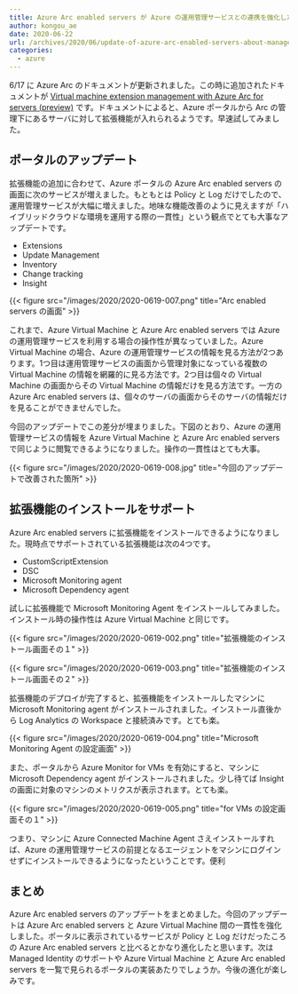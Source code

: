 ```yaml
---
title: Azure Arc enabled servers が Azure の運用管理サービスとの連携を強化した
author: kongou_ae
date: 2020-06-22
url: /archives/2020/06/update-of-azure-arc-enabled-servers-about-management-service-of-azure
categories:
  - azure
---
```


6/17 に Azure Arc のドキュメントが更新されました。この時に追加されたドキュメントが [Virtual machine extension management with Azure Arc for servers (preview)](https://github.com/MicrosoftDocs/azure-docs/blob/master/articles/azure-arc/servers/manage-vm-extensions.md) です。ドキュメントによると、Azure ポータルから Arc の管理下にあるサーバに対して拡張機能が入れられるようです。早速試してみました。

## ポータルのアップデート

拡張機能の追加に合わせて、Azure ポータルの Azure Arc enabled servers の画面に次のサービスが増えました。もともとは Policy と Log だけでしたので、運用管理サービスが大幅に増えました。地味な機能改善のように見えますが「ハイブリッドクラウドな環境を運用する際の一貫性」という観点でとても大事なアップデートです。

- Extensions
- Update Management
- Inventory
- Change tracking
- Insight

{{< figure src="/images/2020/2020-0619-007.png" title="Arc enabled servers の画面" >}}

これまで、Azure Virtual Machine と Azure Arc enabled servers では Azure の運用管理サービスを利用する場合の操作性が異なっていました。Azure Virtual Machine の場合、Azure の運用管理サービスの情報を見る方法が2つあります。1つ目は運用管理サービスの画面から管理対象になっている複数の Virtual Machine の情報を網羅的に見る方法です。2つ目は個々の Virtual Machine の画面からその Virtual Machine の情報だけを見る方法です。一方の Azure Arc enabled servers は、個々のサーバの画面からそのサーバの情報だけを見ることができませんでした。

今回のアップデートでこの差分が埋まりました。下図のとおり、Azure の運用管理サービスの情報を Azure Virtual Machine と Azure Arc enabled servers で同じように閲覧できるようになりました。操作の一貫性はとても大事。

{{< figure src="/images/2020/2020-0619-008.jpg" title="今回のアップデートで改善された箇所" >}}

## 拡張機能のインストールをサポート

Azure Arc enabled servers に拡張機能をインストールできるようになりました。現時点でサポートされている拡張機能は次の4つです。

- CustomScriptExtension
- DSC
- Microsoft Monitoring agent
- Microsoft Dependency agent

試しに拡張機能で Microsoft Monitoring Agent をインストールしてみました。インストール時の操作性は Azure Virtual Machine と同じです。

{{< figure src="/images/2020/2020-0619-002.png" title="拡張機能のインストール画面その１" >}}

{{< figure src="/images/2020/2020-0619-003.png" title="拡張機能のインストール画面その２" >}}

拡張機能のデプロイが完了すると、拡張機能をインストールしたマシンに Microsoft Monitoring agent がインストールされました。インストール直後から Log Analytics の Workspace と接続済みです。とても楽。

{{< figure src="/images/2020/2020-0619-004.png" title="Microsoft Monitoring Agent の設定画面" >}}

また、ポータルから Azure Monitor for VMs を有効にすると、マシンに Microsoft Dependency agent がインストールされました。少し待てば Insight の画面に対象のマシンのメトリクスが表示されます。とても楽。

{{< figure src="/images/2020/2020-0619-005.png" title="for VMs の設定画面その１" >}}

つまり、マシンに Azure Connected Machine Agent さえインストールすれば、Azure の運用管理サービスの前提となるエージェントをマシンにログインせずにインストールできるようになったということです。便利

## まとめ
Azure Arc enabled servers のアップデートをまとめました。今回のアップデートは Azure Arc enabled servers と Azure Virtual Machine 間の一貫性を強化しました。ポータルに表示されているサービスが Policy と Log だけだったころの Azure Arc enabled servers と比べるとかなり進化したと思います。次は Managed Identity のサポートや Azure Virtual Machine と Azure Arc enabled servers を一覧で見られるポータルの実装あたりでしょうか。今後の進化が楽しみです。
